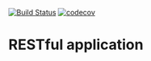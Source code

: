 [![Build Status](https://app.travis-ci.com/iudini/job4j_rest.svg?branch=main)](https://app.travis-ci.com/iudini/job4j_rest)
[![codecov](https://codecov.io/gh/iudini/job4j_rest/branch/master/graph/badge.svg?token=MXP39CSLVQ)](https://codecov.io/gh/iudini/job4j_rest)

# RESTful application